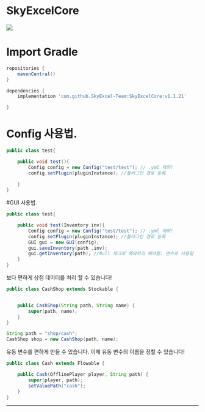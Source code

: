 # SkyExcelCore
![](https://bstats.org/signatures/bukkit/SkyExcelCore.svg)

# Import Gradle

```gradle
repositories {
    mavenCentral()
}

dependencies {
    implementation 'com.github.SkyExcel-Team:SkyExcelCore:v1.1.21'

}
```

# Config 사용법.
```java
public class test{

    public void test(){
        Config config = new Config("test/test"); // .yml 제외! 
        config.setPlugin(pluginInstance); //플러그인 경로 등록 
        
    }
}
```

#GUI 사용법.
```java
public class test{

    public void test(Inventory inv){
        Config config = new Config("test/test"); // .yml 제외! 
        config.setPlugin(pluginInstance); //플러그인 경로 등록 
        GUI gui = new GUI(config);
        gui.saveInventory(path ,inv);
        gui.getInventory(path); //Null 체크로 예외처리 해야함. 변수로 사용할 
    }
}
```

보다 편하게 상점 데이터를 처리 할 수 있습니다! 
 
```java
public class CashShop extends Stockable {


    public CashShop(String path, String name) {
        super(path, name);
    }
}
```

```java
String path = "shop/cash";
CashShop shop = new CashShop(path, name);
```

유동 변수를 편하게 만들 수 있습니다. 
이제 유동 변수의 이름을 정할 수 있습니다!

```java
public class Cash extends Flowable {

    public Cash(OfflinePlayer player, String path) {
        super(player, path);
        setValuePath("cash");
    }
}
```
---
